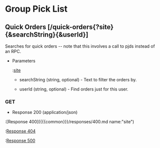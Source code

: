 # Group Pick List

## Quick Orders [/quick-orders{?site}{&searchString}{&userId}]

Searches for quick orders -- note that this involves a call to pjds instead of an RPC.

+ Parameters

    :[site]({{{common}}}/parameters/site.md)

    + searchString (string, optional) - Text to filter the orders by.

    + userId (string, optional) - Find orders just for this user.

### GET

+ Response 200 (application/json)

:[Response 400]({{{common}}}/responses/400.md name:"site")

:[Response 404]({{{common}}}/responses/404.md)

:[Response 500]({{{common}}}/responses/500.md)


